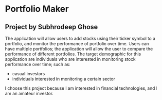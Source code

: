 # Portfolio Maker 

## Project by Subhrodeep Ghose

The application will allow users to add stocks using their ticker symbol to a portfolio, and monitor the performance of 
portfolio over time. Users can have multiple portfolios; the application will allow the user to compare the performance 
of different portfolios. The target demographic for this application are individuals who are interested in monitoring
stock performance over time; such as:
- casual investors
- individuals interested in monitoring a certain sector

I choose this project because I am interested in financial technologies, and I am an amateur investor. 